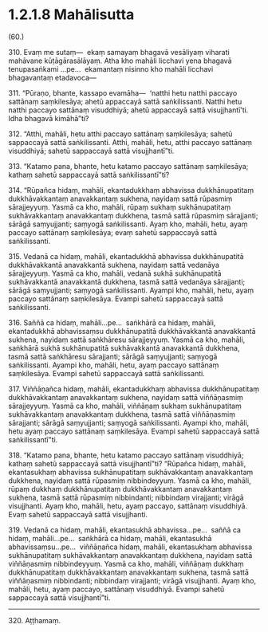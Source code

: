 

# 1.2.1.8 Mahālisutta





(60.)

310\. Evaṃ me sutaṃ—  ekaṃ samayaṃ bhagavā vesāliyaṃ viharati mahāvane kūṭāgārasālāyaṃ. Atha kho mahāli licchavi yena bhagavā tenupasaṅkami …pe…  ekamantaṃ nisinno kho mahāli licchavi bhagavantaṃ etadavoca—

311\. “Pūraṇo, bhante, kassapo evamāha—  ‘natthi hetu natthi paccayo sattānaṃ saṃkilesāya; ahetū appaccayā sattā saṅkilissanti. Natthi hetu natthi paccayo sattānaṃ visuddhiyā; ahetū appaccayā sattā visujjhantī’ti. Idha bhagavā kimāhā”ti?

312\. “Atthi, mahāli, hetu atthi paccayo sattānaṃ saṃkilesāya; sahetū sappaccayā sattā saṅkilissanti. Atthi, mahāli, hetu, atthi paccayo sattānaṃ visuddhiyā; sahetū sappaccayā sattā visujjhantī”ti.

313\. “Katamo pana, bhante, hetu katamo paccayo sattānaṃ saṃkilesāya; kathaṃ sahetū sappaccayā sattā saṅkilissantī”ti?

314\. “Rūpañca hidaṃ, mahāli, ekantadukkhaṃ abhavissa dukkhānupatitaṃ dukkhāvakkantaṃ anavakkantaṃ sukhena, nayidaṃ sattā rūpasmiṃ sārajjeyyuṃ. Yasmā ca kho, mahāli, rūpaṃ sukhaṃ sukhānupatitaṃ sukhāvakkantaṃ anavakkantaṃ dukkhena, tasmā sattā rūpasmiṃ sārajjanti; sārāgā saṃyujjanti; saṃyogā saṅkilissanti. Ayaṃ kho, mahāli, hetu, ayaṃ paccayo sattānaṃ saṃkilesāya; evaṃ sahetū sappaccayā sattā saṅkilissanti.

315\. Vedanā ca hidaṃ, mahāli, ekantadukkhā abhavissa dukkhānupatitā dukkhāvakkantā anavakkantā sukhena, nayidaṃ sattā vedanāya sārajjeyyuṃ. Yasmā ca kho, mahāli, vedanā sukhā sukhānupatitā sukhāvakkantā anavakkantā dukkhena, tasmā sattā vedanāya sārajjanti; sārāgā saṃyujjanti; saṃyogā saṅkilissanti. Ayampi kho, mahāli, hetu, ayaṃ paccayo sattānaṃ saṃkilesāya. Evampi sahetū sappaccayā sattā saṅkilissanti.

316\. Saññā ca hidaṃ, mahāli…pe…  saṅkhārā ca hidaṃ, mahāli, ekantadukkhā abhavissaṃsu dukkhānupatitā dukkhāvakkantā anavakkantā sukhena, nayidaṃ sattā saṅkhāresu sārajjeyyuṃ. Yasmā ca kho, mahāli, saṅkhārā sukhā sukhānupatitā sukhāvakkantā anavakkantā dukkhena, tasmā sattā saṅkhāresu sārajjanti; sārāgā saṃyujjanti; saṃyogā saṅkilissanti. Ayampi kho, mahāli, hetu, ayaṃ paccayo sattānaṃ saṃkilesāya. Evampi sahetū sappaccayā sattā saṅkilissanti.

317\. Viññāṇañca hidaṃ, mahāli, ekantadukkhaṃ abhavissa dukkhānupatitaṃ dukkhāvakkantaṃ anavakkantaṃ sukhena, nayidaṃ sattā viññāṇasmiṃ sārajjeyyuṃ. Yasmā ca kho, mahāli, viññāṇaṃ sukhaṃ sukhānupatitaṃ sukhāvakkantaṃ anavakkantaṃ dukkhena, tasmā sattā viññāṇasmiṃ sārajjanti; sārāgā saṃyujjanti; saṃyogā saṅkilissanti. Ayampi kho, mahāli, hetu ayaṃ paccayo sattānaṃ saṃkilesāya. Evampi sahetū sappaccayā sattā saṅkilissantī”ti.

318\. “Katamo pana, bhante, hetu katamo paccayo sattānaṃ visuddhiyā; kathaṃ sahetū sappaccayā sattā visujjhantī”ti? “Rūpañca hidaṃ, mahāli, ekantasukhaṃ abhavissa sukhānupatitaṃ sukhāvakkantaṃ anavakkantaṃ dukkhena, nayidaṃ sattā rūpasmiṃ nibbindeyyuṃ. Yasmā ca kho, mahāli, rūpaṃ dukkhaṃ dukkhānupatitaṃ dukkhāvakkantaṃ anavakkantaṃ sukhena, tasmā sattā rūpasmiṃ nibbindanti; nibbindaṃ virajjanti; virāgā visujjhanti. Ayaṃ kho, mahāli, hetu, ayaṃ paccayo, sattānaṃ visuddhiyā. Evaṃ sahetū sappaccayā sattā visujjhanti.

319\. Vedanā ca hidaṃ, mahāli, ekantasukhā abhavissa…pe…  saññā ca hidaṃ, mahāli…pe…  saṅkhārā ca hidaṃ, mahāli, ekantasukhā abhavissaṃsu…pe…  viññāṇañca hidaṃ, mahāli, ekantasukhaṃ abhavissa sukhānupatitaṃ sukhāvakkantaṃ anavakkantaṃ dukkhena, nayidaṃ sattā viññāṇasmiṃ nibbindeyyuṃ. Yasmā ca kho, mahāli, viññāṇaṃ dukkhaṃ dukkhānupatitaṃ dukkhāvakkantaṃ anavakkantaṃ sukhena, tasmā sattā viññāṇasmiṃ nibbindanti; nibbindaṃ virajjanti; virāgā visujjhanti. Ayaṃ kho, mahāli, hetu, ayaṃ paccayo, sattānaṃ visuddhiyā. Evampi sahetū sappaccayā sattā visujjhantī”ti.

---

320\. Aṭṭhamaṃ.





